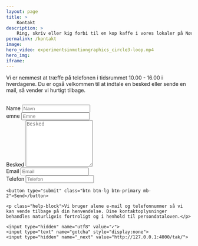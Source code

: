 ```yaml
---
layout: page
title: >
    Kontakt
description: >
    Ring, skriv eller kig forbi til en kop kaffe i vores lokaler på Nørrebro
permalink: /kontakt
image:
hero_video: experimentsinmotiongraphics_circle3-loop.mp4
hero_img: 
iframe:
---
```

Vi er nemmest at træffe på telefonen i tidsrummet 10.00 - 16.00 i hverdagene.
Du er også velkommen til at indtale en besked eller sende en mail, så vender vi hurtigt tilbage.

<br>

<form class="mycontactform" accept-charset="UTF-8" action="https://formspree.io/layout@monsun.dk" method="POST">
    <div class="form-group">
        <label class="sr-only" for="name">Name</label>
        <input class="form-control" type="text" id="name" name="name" placeholder="Navn">
    </div>
    <div class="form-group">
        <label class="sr-only" for="emne">emne</label>
        <input class="form-control" type="text" id="emne" name="subject" placeholder="Emne">
    </div>
    <div class="form-group">
        <label class="sr-only" for="besked">Besked</label>
        <textarea class="form-control" id="besked" rows="8" name="message" placeholder="Besked"></textarea>
    </div>
    <div class="form-inline">
        <div class="form-group">
            <label class="sr-only" for="email">Email</label>
            <input class="form-control" type="email" id="email" name="replyto" placeholder="Email">
        </div>
        <div class="form-group">
            <label class="sr-only" for="telefon">Telefon</label>
            <input class="form-control" type="phone" id="telefone" name="phone" placeholder="Telefon">
        </div>
    </div>
    
    <button type="submit" class="btn btn-lg btn-primary mb-2">Send</button>

    <p class="help-block">Vi bruger alene e-mail og telefonnummer så vi kan vende tilbage på din henvendelse. Dine kontaktoplysninger behandles naturligvis fortroligt og i henhold til persondataloven.</p>

    <input type="hidden" name="utf8" value="✓">
    <input type="text" name="gotcha" style="display:none">
    <input type="hidden" name="_next" value="http://127.0.0.1:4000/tak/">

</form>
